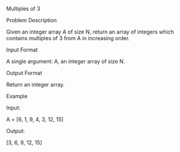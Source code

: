 Multiples of 3

Problem Description

Given an integer array A of size N, return an array of integers which contains multiples of 3 from A in increasing order.

Input Format

A single argument: A, an integer array of size N.

Output Format

Return an integer array.

Example

Input:

A = [6, 1, 9, 4, 3, 12, 15]


Output:

[3, 6, 9, 12, 15]